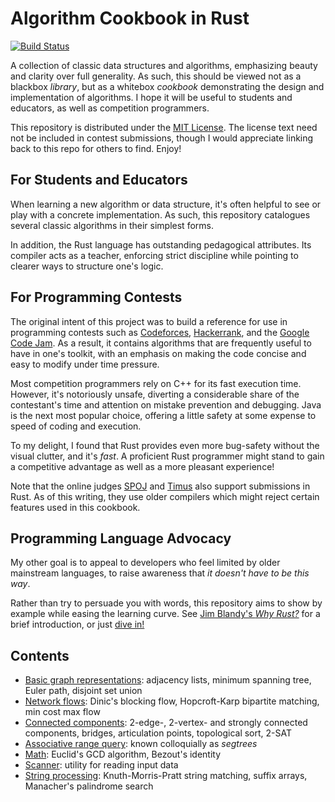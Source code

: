 # Algorithm Cookbook in Rust

[![Build Status](https://travis-ci.org/EbTech/rust-algorithms.svg?branch=master)](https://travis-ci.org/EbTech/rust-algorithms)

A collection of classic data structures and algorithms, emphasizing beauty and clarity over full generality. As such, this should be viewed not as a blackbox *library*, but as a whitebox *cookbook* demonstrating the design and implementation of algorithms. I hope it will be useful to students and educators, as well as competition programmers.

This repository is distributed under the [MIT License](LICENSE). The license text need not be included in contest submissions, though I would appreciate linking back to this repo for others to find. Enjoy!

## For Students and Educators

When learning a new algorithm or data structure, it's often helpful to see or play with a concrete implementation. As such, this repository catalogues several classic algorithms in their simplest forms.

In addition, the Rust language has outstanding pedagogical attributes. Its compiler acts as a teacher, enforcing strict discipline while pointing to clearer ways to structure one's logic.

## For Programming Contests

The original intent of this project was to build a reference for use in programming contests such as [Codeforces](http://codeforces.com), [Hackerrank](https://www.hackerrank.com/), and the [Google Code Jam](https://code.google.com/codejam). As a result, it contains algorithms that are frequently useful to have in one's toolkit, with an emphasis on making the code concise and easy to modify under time pressure.

Most competition programmers rely on C++ for its fast execution time. However, it's notoriously unsafe, diverting a considerable share of the contestant's time and attention on mistake prevention and debugging. Java is the next most popular choice, offering a little safety at some expense to speed of coding and execution.

To my delight, I found that Rust provides even more bug-safety without the visual clutter, and it's *fast*. A proficient Rust programmer might stand to gain a competitive advantage as well as a more pleasant experience!

Note that the online judges [SPOJ](http://www.spoj.com/) and [Timus](http://acm.timus.ru/) also support submissions in Rust. As of this writing, they use older compilers which might reject certain features used in this cookbook.

## Programming Language Advocacy

My other goal is to appeal to developers who feel limited by older mainstream languages, to raise awareness that *it doesn't have to be this way*.

Rather than try to persuade you with words, this repository aims to show by example while easing the learning curve. See [Jim Blandy's *Why Rust?*](http://www.oreilly.com/programming/free/files/why-rust.pdf) for a brief introduction, or just [dive in!](https://doc.rust-lang.org/book/second-edition/)

## Contents

- [Basic graph representations](src/graph/mod.rs): adjacency lists, minimum spanning tree, Euler path, disjoint set union 
- [Network flows](src/graph/flow.rs): Dinic's blocking flow, Hopcroft-Karp bipartite matching, min cost max flow
- [Connected components](src/graph/connectivity.rs): 2-edge-, 2-vertex- and strongly connected components, bridges, articulation points, topological sort, 2-SAT
- [Associative range query](src/arq_tree.rs): known colloquially as *segtrees*
- [Math](src/math.rs): Euclid's GCD algorithm, Bezout's identity
- [Scanner](src/scanner.rs): utility for reading input data
- [String processing](src/string_proc.rs): Knuth-Morris-Pratt string matching, suffix arrays, Manacher's palindrome search
